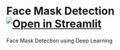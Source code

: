 # Face Mask Detection [![Open in Streamlit](https://static.streamlit.io/badges/streamlit_badge_black_white.svg)](https://share.streamlit.io/sree369nidhi/face-mask-detection/face_mask_detection.py)
 Face Mask Detection using Deep Learning
